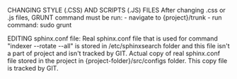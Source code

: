 CHANGING STYLE (.CSS) AND SCRIPTS (.JS) FILES
After changing .css or .js files, GRUNT command must be run:
    - navigate to {project}/trunk
    - run command: sudo grunt

EDITING sphinx.conf file:
Real sphinx.conf file that is used for command "indexer --rotate --all" is stored in /etc/sphinxsearch folder and this file isn't a part of project and isn't tracked by GIT.
Actual copy of real sphinx.conf file stored in the project in {project-folder}/src/configs folder. This copy file is tracked by GIT.